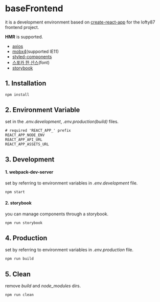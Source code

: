 # baseFrontend

it is a development environment based on [create-react-app](https://create-react-app.dev/) for the lofty87 frontend project.

**HMR** is supported.

* [axios](https://github.com/axios/axios)
* [mobx4](https://mobx.js.org/README.html)(supported IE11)
* [styled-components](https://styled-components.com/)
* [스포카 한 산스](https://spoqa.github.io/spoqa-han-sans/ko-KR/)(font)
* [storybook](https://storybook.js.org/)

## 1. Installation

```bash
npm install
```

## 2. Environment Variable

set in the *.env.development*, *.env.production(build)* files.

```txt
# required 'REACT_APP_' prefix
REACT_APP_NODE_ENV
REACT_APP_API_URL
REACT_APP_ASSETS_URL
```

## 3. Development

#### 1. webpack-dev-server
set by referring to environment variables in *.env.development* file.

```bash
npm start
```

#### 2. storybook

you can manage components through a storybook.

```bash
npm run storybook
```

## 4. Production

set by referring to environment variables in *.env.production* file.

```bash
npm run build
```

## 5. Clean

remove *build* and *node_modules* dirs.

```bash
npm run clean
```